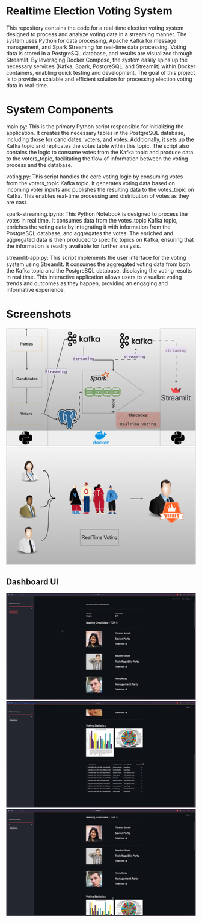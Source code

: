 
# Realtime Election Voting System

This repository contains the code for a real-time election voting system designed to process and analyze voting data in a streaming manner. The system uses Python for data processing, Apache Kafka for message management, and Spark Streaming for real-time data processing. Voting data is stored in a PostgreSQL database, and results are visualized through Streamlit. By leveraging Docker Compose, the system easily spins up the necessary services (Kafka, Spark, PostgreSQL, and Streamlit) within Docker containers, enabling quick testing and development. The goal of this project is to provide a scalable and efficient solution for processing election voting data in real-time.

# System Components

main.py: This is the primary Python script responsible for initializing the application. It creates the necessary tables in the PostgreSQL database, including those for candidates, voters, and votes. Additionally, it sets up the Kafka topic and replicates the votes table within this topic. The script also contains the logic to consume votes from the Kafka topic and produce data to the voters_topic, facilitating the flow of information between the voting process and the database.

voting.py: This script handles the core voting logic by consuming votes from the voters_topic Kafka topic. It generates voting data based on incoming voter inputs and publishes the resulting data to the votes_topic on Kafka. This enables real-time processing and distribution of votes as they are cast.

spark-streaming.ipynb: This Python Notebook is designed to process the votes in real time. It consumes data from the votes_topic Kafka topic, enriches the voting data by integrating it with information from the PostgreSQL database, and aggregates the votes. The enriched and aggregated data is then produced to specific topics on Kafka, ensuring that the information is readily available for further analysis.

streamlit-app.py: This script implements the user interface for the voting system using Streamlit. It consumes the aggregated voting data from both the Kafka topic and the PostgreSQL database, displaying the voting results in real time. This interactive application allows users to visualize voting trends and outcomes as they happen, providing an engaging and informative experience.

# Screenshots

![2.jpg](src/system.png)
![2.jpg](src/project.png)

<!-- 
<div align="center">
  <kbd>
    <img src=""/>
    <img src=""/>
    <img src="Src\2.jpg"/>
  </kbd>
</div> -->

## Dashboard UI

![2.jpg](src/3.png)
![2.jpg](src/4.png)
![2.jpg](src/5.png)

<!-- 
<div align="center">
  <kbd>
    <img src="Src\3.png"/>
    <img src="Src\4.png"/>
    <img src="Src\5.png"/>
  </kbd>
</div> -->
